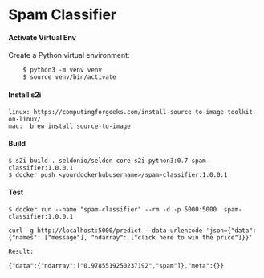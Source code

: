 # **Spam Classifier**



#### Activate Virtual Env

Create a Python virtual environment:

```
    $ python3 -m venv venv
    $ source venv/bin/activate
```

#### Install s2i


    linux: https://computingforgeeks.com/install-source-to-image-toolkit-on-linux/
    mac:  brew install source-to-image


#### Build

```
$ s2i build . seldonio/seldon-core-s2i-python3:0.7 spam-classifier:1.0.0.1
$ docker push <yourdockerhubusername>/spam-classifier:1.0.0.1
```

#### Test

```
$ docker run --name "spam-classifier" --rm -d -p 5000:5000  spam-classifier:1.0.0.1

curl -g http://localhost:5000/predict --data-urlencode 'json={"data": {"names": ["message"], "ndarray": ["click here to win the price"]}}'

Result:

{"data":{"ndarray":["0.9785519250237192","spam"]},"meta":{}}

```




